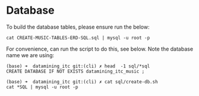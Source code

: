 # Database 

To build the database tables, please ensure run the below:

```
cat CREATE-MUSIC-TABLES-ERD-SQL.sql | mysql -u root -p
```

For convenience, can run the script to do this, see below. Note the database name we are using:

```
(base) ➜  datamining_itc git:(cli) ✗ head  -1 sql/*sql
CREATE DATABASE IF NOT EXISTS datamining_itc_music ;

(base) ➜  datamining_itc git:(cli) ✗ cat sql/create-db.sh
cat *SQL | mysql -u root -p
```
